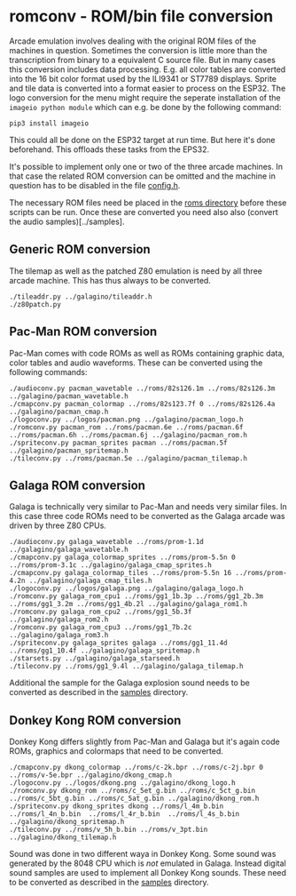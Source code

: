 # romconv - ROM/bin file conversion

Arcade emulation involves dealing with the original ROM files of the
machines in question. Sometimes the conversion is little more than the
transcription from binary to a equivalent C source file.  But in many
cases this conversion includes data processing. E.g.  all color tables
are converted into the 16 bit color format used by the ILI9341 or
ST7789 displays. Sprite and tile data is converted into a format
easier to process on the ESP32. The logo conversion for the menu 
might require the seperate installation of the ```imageio python module``` which
can e.g. be done by the following command:

```pip3 install imageio```

This could all be done on the ESP32 target at run time. But here it's
done beforehand. This offloads these tasks from the EPS32.

It's possible to implement only one or two of the three arcade
machines. In that case the related ROM conversion can be omitted and
the machine in question has to be disabled in the file
[config.h](../galagino/config.h).

The necessary ROM files need be placed in the [roms directory](../roms)
before these scripts can be run. Once these are converted you need
also also (convert the audio samples)[../samples].

## Generic ROM conversion

The tilemap as well as the patched Z80 emulation is need by all three 
arcade machine. This has thus always to be converted.

```
./tileaddr.py ../galagino/tileaddr.h
./z80patch.py
```

## Pac-Man ROM conversion

Pac-Man comes with code ROMs as well as ROMs containing graphic data, color tables
and audio waveforms. These can be converted using the following commands:

```
./audioconv.py pacman_wavetable ../roms/82s126.1m ../roms/82s126.3m ../galagino/pacman_wavetable.h
./cmapconv.py pacman_colormap ../roms/82s123.7f 0 ../roms/82s126.4a ../galagino/pacman_cmap.h
./logoconv.py ../logos/pacman.png ../galagino/pacman_logo.h
./romconv.py pacman_rom ../roms/pacman.6e ../roms/pacman.6f ../roms/pacman.6h ../roms/pacman.6j ../galagino/pacman_rom.h
./spriteconv.py pacman_sprites pacman ../roms/pacman.5f ../galagino/pacman_spritemap.h
./tileconv.py ../roms/pacman.5e ../galagino/pacman_tilemap.h
```

## Galaga ROM conversion

Galaga is technically very similar to Pac-Man and needs very similar files. In this case three code ROMs need
to be converted as the Galaga arcade was driven by three Z80 CPUs.

```
./audioconv.py galaga_wavetable ../roms/prom-1.1d ../galagino/galaga_wavetable.h
./cmapconv.py galaga_colormap_sprites ../roms/prom-5.5n 0 ../roms/prom-3.1c ../galagino/galaga_cmap_sprites.h
./cmapconv.py galaga_colormap_tiles ../roms/prom-5.5n 16 ../roms/prom-4.2n ../galagino/galaga_cmap_tiles.h
./logoconv.py ../logos/galaga.png ../galagino/galaga_logo.h
./romconv.py galaga_rom_cpu1 ../roms/gg1_1b.3p ../roms/gg1_2b.3m ../roms/gg1_3.2m ../roms/gg1_4b.2l ../galagino/galaga_rom1.h
./romconv.py galaga_rom_cpu2 ../roms/gg1_5b.3f ../galagino/galaga_rom2.h
./romconv.py galaga_rom_cpu3 ../roms/gg1_7b.2c ../galagino/galaga_rom3.h
./spriteconv.py galaga_sprites galaga ../roms/gg1_11.4d ../roms/gg1_10.4f ../galagino/galaga_spritemap.h
./starsets.py ../galagino/galaga_starseed.h
./tileconv.py ../roms/gg1_9.4l ../galagino/galaga_tilemap.h
```

Additional the sample for the Galaga explosion sound needs to be converted as described in the 
[samples](../samples) directory.

## Donkey Kong ROM conversion

Donkey Kong differs slightly from Pac-Man and Galaga but it's again code ROMs, graphics and colormaps that 
need to be converted. 

```
./cmapconv.py dkong_colormap ../roms/c-2k.bpr ../roms/c-2j.bpr 0 ../roms/v-5e.bpr ../galagino/dkong_cmap.h
./logoconv.py ../logos/dkong.png ../galagino/dkong_logo.h
./romconv.py dkong_rom ../roms/c_5et_g.bin ../roms/c_5ct_g.bin ../roms/c_5bt_g.bin ../roms/c_5at_g.bin ../galagino/dkong_rom.h
./spriteconv.py dkong_sprites dkong ../roms/l_4m_b.bin  ../roms/l_4n_b.bin  ../roms/l_4r_b.bin  ../roms/l_4s_b.bin ../galagino/dkong_spritemap.h  
./tileconv.py ../roms/v_5h_b.bin ../roms/v_3pt.bin ../galagino/dkong_tilemap.h
```

Sound was done in two different waya in Donkey Kong. Some sound was generated by the 8048 CPU which is _not_ emulated in
Galaga. Instead digital sound samples are used to implement all Donkey Kong sounds. These need to be converted as described in the 
[samples](../samples) directory.
